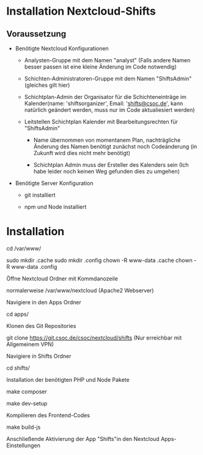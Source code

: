 # Installation Nextcloud-Shifts

## Voraussetzung

* Benötigte Nextcloud Konfigurationen

    * Analysten-Gruppe mit dem Namen "analyst" (Falls andere Namen besser passen ist eine kleine Änderung im Code notwendig)

    * Schichten-Administratoren-Gruppe mit dem Namen "ShiftsAdmin" (gleiches gilt hier)

    * Schichtplan-Admin der Organisator für die Schichteneinträge im Kalender(name: 'shiftsorganizer', Email: 'shifts@csoc.de', kann natürlich geändert werden, muss nur im Code aktualiesiert werden)

    * Leitstellen Schichtplan Kalender mit Bearbeitungsrechten für "ShiftsAdmin"

        * Name übernommen von momentanem Plan, nachträgliche Änderung des Namen benötigt zunächst noch Codeänderung (in Zukunft wird dies nicht mehr benötigt)

        * Schichtplan Admin muss der Ersteller des Kalenders sein (Ich habe leider noch keinen Weg gefunden dies zu umgehen)

* Benötigte Server Konfiguration

    * git installiert

    * npm und Node installiert

# Installation

cd /var/www/

sudo mkdir .cache
sudo mkdir .config
chown -R www-data .cache
chown -R www-data .config

Öffne Nextcloud Ordner mit Kommdanozeile

normalerweise /var/www/nextcloud (Apache2 Webserver)

Navigiere in den Apps Ordner

cd apps/

Klonen des Git Repositories

git clone https://git.csoc.de/csoc/nextcloud/shifts (Nur erreichbar mit Allgemeinem VPN)

Navigiere in Shifts Ordner

cd shifts/

Installation der benötigten PHP und Node Pakete

make composer

make dev-setup

Kompilieren des Frontend-Codes

make build-js

Anschließende Aktivierung der App "Shifts"in den Nextcloud Apps-Einstellungen
